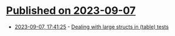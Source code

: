 # [Published on 2023-09-07](index.md)

* [2023-09-07, 17:41:25](https://lobste.rs/s/nlp3h7/dealing_with_large_structs_table_tests) - [Dealing with large structs in (table) tests](https://www.willem.dev/articles/large-structs-in-table-tests/)
